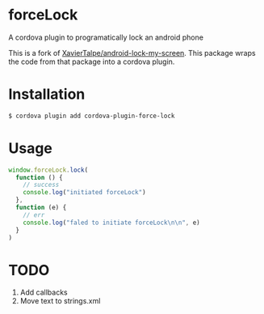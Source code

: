 # forceLock
A cordova plugin to programatically lock an android phone

This is a fork of [XavierTalpe/android-lock-my-screen](https://github.com/XavierTalpe/android-lock-my-screen). This package wraps the code from that package into a cordova plugin.

# Installation

```bash
$ cordova plugin add cordova-plugin-force-lock
```

# Usage
```javascript
window.forceLock.lock(
  function () {
    // success
    console.log("initiated forceLock")
  },
  function (e) {
    // err
    console.log("faled to initiate forceLock\n\n", e)
  }
)
```

# TODO
1. Add callbacks
2. Move text to strings.xml